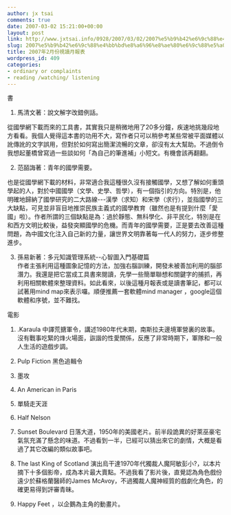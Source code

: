```yaml
---
author: jx tsai
comments: true
date: 2007-03-02 15:21:00+00:00
layout: post
link: http://www.jxtsai.info/0928/2007/03/02/2007%e5%b9%b42%e6%9c%88%e4%bb%bd%e8%a6%96%e8%ae%80%e6%9c%88%e5%a0%b1%e8%a1%a8/
slug: 2007%e5%b9%b42%e6%9c%88%e4%bb%bd%e8%a6%96%e8%ae%80%e6%9c%88%e5%a0%b1%e8%a1%a8
title: 2007年2月份視讀月報表
wordpress_id: 409
categories:
- ordinary or complaints
- reading /watching/ listening
---
```


書

  


1. 馬清文著：說文解字改錯例話。

  


從國學網下載而來的工具書，其實我只是稍微地用了20多分鐘，疾速地挑幾段地方看看。我個人覺得這本書的功用不大，寫作者只可以稍參考某些常被平面媒體以訛傳訛的文字誤用，但對於如何寫出簡潔流暢的文章，卻沒有太大幫助。不過倒令我想起董橋曾寫過一些談如何「為自己的筆進補」小短文。有機會該再翻翻。

  


2. 范皕誨著：青年的國學需要。

  


也是從國學網下載的材料，非常適合我這種很久沒有接觸國學，又想了解如何重頭學起的人，對於中國國學（文學、史學、哲學），有一個指引的方向。特別是，他明確地歸納了國學研究的二大路線---漢學（求知）和宋學（求行），並指國學的三大缺點，可見並非盲目地推崇民族主義式的國學教育（雖然也是有提到什麼「愛國」啦）。作者所謂的三個缺點是為：過於靜態、無科學化、非平民化，特別是在和西方文明比較後，益發突顯國學的危機。而青年的國學需要，正是要去改善這種問題，為中國文化注入自己新的力量，讓世界文明靠著每一代人的努力，逐步修整進步。

  


3. 孫易新著：多元知識管理系統--心智圖入門基礎篇  
作者主張利用這種圖象記憶的方法，加強右腦訓練，開發未被善加利用的腦部潛力。我還是把它當成工具書來閱讀，先學一些簡單聯想和關鍵字的捕抓，再利用相關軟體來整理資料。如此看來，以後這種月報表或是讀書筆記，都可以試著用mind map來表示囉。順便推薦一套軟體mind manager ，google這個軟體和序號，並不難找。

  


電影

  


1. .Karaula 中譯荒搪軍令，講述1980年代末期，南斯拉夫邊境軍營裏的故事。沒有戰事吃緊的烽火場面，詼諧的性愛關係，反應了非常時期下，軍隊和一般人生活的遊戲步調。  


  


2. Pulp Fiction 黑色追輯令

  


3. 墨攻

  


4. An American in Paris

  


5. 單騎走天涯

  


6. Half Nelson  


  


7. Sunset Boulevard 日落大道，1950年的美國老片。前半段詭異的好萊巫豪宅氣氛充滿了懸念的味道。不過看到一半，已經可以猜出來它的劇情，大概是看過了其它改編的類似故事吧。

  


8. The last King of Scotland 演出烏干達1970年代獨裁人魔阿敏彭小?，以本片摘下十多個影帝，成為本片最大賣點。不過我看了影片後，直覺認為角色戲份遠少於蘇格蘭醫師的James McAvoy，不過獨裁人魔神經質的戲劇化角色，的確更易得到評審青昧。

  


9. Happy Feet ，以企鵝為主角的動畫片。
